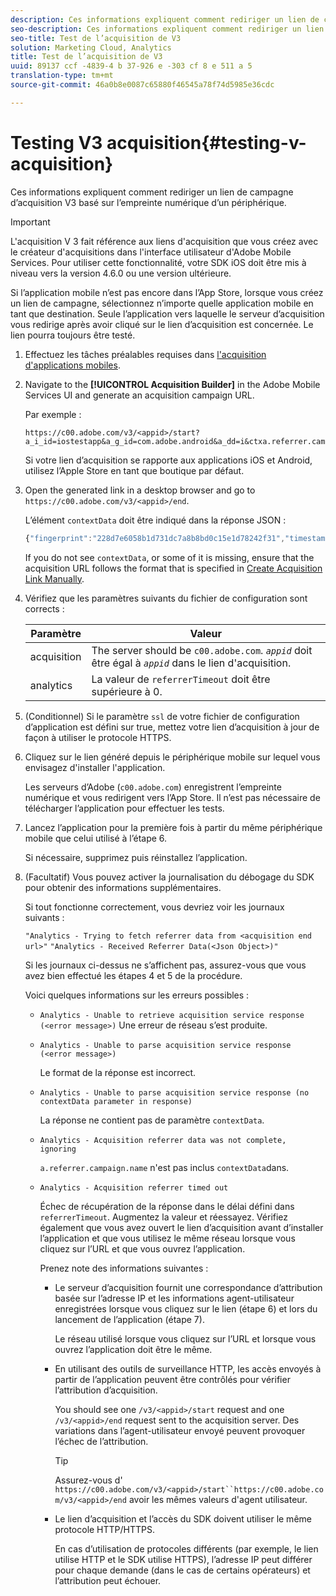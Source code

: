 ```yaml
---
description: Ces informations expliquent comment rediriger un lien de campagne d’acquisition V3 basé sur l’empreinte numérique d’un périphérique.
seo-description: Ces informations expliquent comment rediriger un lien de campagne d’acquisition V3 basé sur l’empreinte numérique d’un périphérique.
seo-title: Test de l’acquisition de V3
solution: Marketing Cloud, Analytics
title: Test de l’acquisition de V3
uuid: 89137 ccf -4839-4 b 37-926 e -303 cf 8 e 511 a 5
translation-type: tm+mt
source-git-commit: 46a0b8e0087c65880f46545a78f74d5985e36cdc

---
```



# Testing V3 acquisition{#testing-v-acquisition}

Ces informations expliquent comment rediriger un lien de campagne d’acquisition V3 basé sur l’empreinte numérique d’un périphérique.

>[!IMPORTANT]
>
>L'acquisition V 3 fait référence aux liens d'acquisition que vous créez avec le créateur d'acquisitions dans l'interface utilisateur d'Adobe Mobile Services. Pour utiliser cette fonctionnalité, votre SDK iOS doit être mis à niveau vers la version 4.6.0 ou une version ultérieure.

Si l’application mobile n’est pas encore dans l’App Store, lorsque vous créez un lien de campagne, sélectionnez n’importe quelle application mobile en tant que destination. Seule l’application vers laquelle le serveur d’acquisition vous redirige après avoir cliqué sur le lien d’acquisition est concernée. Le lien pourra toujours être testé.

1. Effectuez les tâches préalables requises dans [l'acquisition d'applications mobiles](/help/ios/acquisition-main/acquisition.md).
1. Navigate to the **[!UICONTROL Acquisition Builder]** in the Adobe Mobile Services UI and generate an acquisition campaign URL.

   Par exemple :

   ```
   https://c00.adobe.com/v3/<appid>/start?a_i_id=iostestapp&a_g_id=com.adobe.android&a_dd=i&ctxa.referrer.campaign.name=name&ctxa.referrer.campaign.trackingcode=trackingcode
   ```


   Si votre lien d’acquisition se rapporte aux applications iOS et Android, utilisez l’Apple Store en tant que boutique par défaut.
1. Open the generated link in a desktop browser and go to `https://c00.adobe.com/v3/<appid>/end`.

   L’élément `contextData` doit être indiqué dans la réponse JSON :

   ```js
   {"fingerprint":"228d7e6058b1d731dc7a8b8bd0c15e1d78242f31","timestamp":1457989293,"appguid":"","contextData":{"a.referrer.campaign.name":"name","a.referrer.campaign.trackingcode":"trackingcode"}}.
   ```

   If you do not see `contextData`, or some of it is missing, ensure that the acquisition URL follows the format that is specified in [Create Acquisition Link Manually](/help/using/acquisition-main/c-marketing-links-builder/acquisition-link-manual.md).
1. Vérifiez que les paramètres suivants du fichier de configuration sont corrects : 

   | Paramètre | Valeur |
   |--- |--- |
   | acquisition | The server should be  `c00.adobe.com`. *`appid`* doit être égal à *`appid`* dans le lien d'acquisition. |
   | analytics | La valeur de `referrerTimeout` doit être supérieure à 0. |


1. (Conditionnel) Si le paramètre `ssl` de votre fichier de configuration d’application est défini sur true, mettez votre lien d’acquisition à jour de façon à utiliser le protocole HTTPS.
1. Cliquez sur le lien généré depuis le périphérique mobile sur lequel vous envisagez d'installer l'application.

   Les serveurs d’Adobe (`c00.adobe.com`) enregistrent l’empreinte numérique et vous redirigent vers l’App Store. Il n’est pas nécessaire de télécharger l’application pour effectuer les tests.
1. Lancez l’application pour la première fois à partir du même périphérique mobile que celui utilisé à l’étape 6.

   Si nécessaire, supprimez puis réinstallez l’application.
1. (Facultatif) Vous pouvez activer la journalisation du débogage du SDK pour obtenir des informations supplémentaires.

   Si tout fonctionne correctement, vous devriez voir les journaux suivants :

   `"Analytics - Trying to fetch referrer data from <acquisition end url>"`
   `"Analytics - Received Referrer Data(<Json Object>)"`

   Si les journaux ci-dessus ne s’affichent pas, assurez-vous que vous avez bien effectué les étapes 4 et 5 de la procédure.

   Voici quelques informations sur les erreurs possibles :

   * `Analytics - Unable to retrieve acquisition service response (<error message>)`
Une erreur de réseau s’est produite.

   * `Analytics - Unable to parse acquisition service response (<error message>)`

      Le format de la réponse est incorrect.

   * `Analytics - Unable to parse acquisition service response (no contextData parameter in response)`

      La réponse ne contient pas de paramètre `contextData`.

   * `Analytics - Acquisition referrer data was not complete, ignoring`

      `a.referrer.campaign.name` n'est pas inclus `contextData`dans.

   * `Analytics - Acquisition referrer timed out`

      Échec de récupération de la réponse dans le délai défini dans `referrerTimeout`. Augmentez la valeur et réessayez. Vérifiez également que vous avez ouvert le lien d’acquisition avant d’installer l’application et que vous utilisez le même réseau lorsque vous cliquez sur l’URL et que vous ouvrez l’application.

      Prenez note des informations suivantes :

      * Le serveur d’acquisition fournit une correspondance d’attribution basée sur l’adresse IP et les informations agent-utilisateur enregistrées lorsque vous cliquez sur le lien (étape 6) et lors du lancement de l’application (étape 7).

         Le réseau utilisé lorsque vous cliquez sur l’URL et lorsque vous ouvrez l’application doit être le même.

      * En utilisant des outils de surveillance HTTP, les accès envoyés à partir de l’application peuvent être contrôlés pour vérifier l’attribution d’acquisition.

         You should see one `/v3/<appid>/start` request and one `/v3/<appid>/end` request sent to the acquisition server. Des variations dans l’agent-utilisateur envoyé peuvent provoquer l’échec de l’attribution.

         >[!TIP]
         >
         >Assurez-vous d' `https://c00.adobe.com/v3/<appid>/start``https://c00.adobe.com/v3/<appid>/end` avoir les mêmes valeurs d'agent utilisateur.

      * Le lien d’acquisition et l’accès du SDK doivent utiliser le même protocole HTTP/HTTPS.

         En cas d’utilisation de protocoles différents (par exemple, le lien utilise HTTP et le SDK utilise HTTPS), l’adresse IP peut différer pour chaque demande (dans le cas de certains opérateurs) et l’attribution peut échouer.
